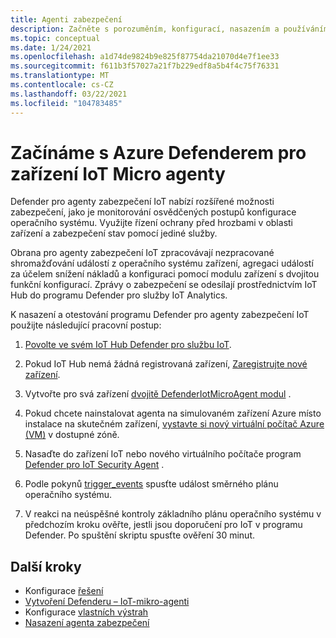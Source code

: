 ```yaml
---
title: Agenti zabezpečení
description: Začněte s porozuměním, konfigurací, nasazením a používáním Azure Defenderu pro agenty zabezpečení služby IoT na vašich zařízeních IoT.
ms.topic: conceptual
ms.date: 1/24/2021
ms.openlocfilehash: a1d74de9824b9e825f87754da21070d4e7f1ee33
ms.sourcegitcommit: f611b3f57027a21f7b229edf8a5b4f4c75f76331
ms.translationtype: MT
ms.contentlocale: cs-CZ
ms.lasthandoff: 03/22/2021
ms.locfileid: "104783485"
---
```

# <a name="get-started-with-azure-defender-for-iot-device-micro-agents"></a>Začínáme s Azure Defenderem pro zařízení IoT Micro agenty

Defender pro agenty zabezpečení IoT nabízí rozšířené možnosti zabezpečení, jako je monitorování osvědčených postupů konfigurace operačního systému. Využijte řízení ochrany před hrozbami v oblasti zařízení a zabezpečení stav pomocí jediné služby.

Obrana pro agenty zabezpečení IoT zpracovávají nezpracované shromažďování událostí z operačního systému zařízení, agregaci událostí za účelem snížení nákladů a konfiguraci pomocí modulu zařízení s dvojitou funkční konfigurací. Zprávy o zabezpečení se odesílají prostřednictvím IoT Hub do programu Defender pro služby IoT Analytics.

K nasazení a otestování programu Defender pro agenty zabezpečení IoT použijte následující pracovní postup:

1. [Povolte ve svém IoT Hub Defender pro službu IoT](quickstart-onboard-iot-hub.md).

1. Pokud IoT Hub nemá žádná registrovaná zařízení, [Zaregistrujte nové zařízení](../iot-accelerators/iot-accelerators-device-simulation-overview.md).

1. Vytvořte pro svá zařízení [dvojitě DefenderIotMicroAgent modul](quickstart-create-micro-agent-module-twin.md) .

1. Pokud chcete nainstalovat agenta na simulovaném zařízení Azure místo instalace na skutečném zařízení, [vystavte si nový virtuální počítač Azure (VM)](../virtual-machines/linux/quick-create-portal.md) v dostupné zóně.

1. Nasaďte do zařízení IoT nebo nového virtuálního počítače program [Defender pro IoT Security Agent](how-to-deploy-linux-cs.md) .

1. Podle pokynů [trigger_events](https://aka.ms/iot-security-github-trigger-events) spusťte událost směrného plánu operačního systému.

1. V reakci na neúspěšné kontroly základního plánu operačního systému v předchozím kroku ověřte, jestli jsou doporučení pro IoT v programu Defender. Po spuštění skriptu spusťte ověření 30 minut.

## <a name="next-steps"></a>Další kroky

- Konfigurace [řešení](quickstart-configure-your-solution.md)
- [Vytvoření Defenderu – IoT-mikro-agenti](quickstart-create-security-twin.md)
- Konfigurace [vlastních výstrah](quickstart-create-custom-alerts.md)
- [Nasazení agenta zabezpečení](how-to-deploy-agent.md)